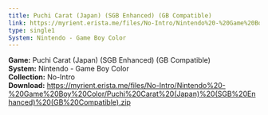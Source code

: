 ```yaml
---
title: Puchi Carat (Japan) (SGB Enhanced) (GB Compatible)
link: https://myrient.erista.me/files/No-Intro/Nintendo%20-%20Game%20Boy%20Color/Puchi%20Carat%20(Japan)%20(SGB%20Enhanced)%20(GB%20Compatible).zip
type: single1
System: Nintendo - Game Boy Color
---
```

<b>Game:</b> Puchi Carat (Japan) (SGB Enhanced) (GB Compatible)<br>
<b>System:</b> Nintendo - Game Boy Color<br>
<b>Collection:</b> No-Intro<br>
<b>Download:</b> https://myrient.erista.me/files/No-Intro/Nintendo%20-%20Game%20Boy%20Color/Puchi%20Carat%20(Japan)%20(SGB%20Enhanced)%20(GB%20Compatible).zip